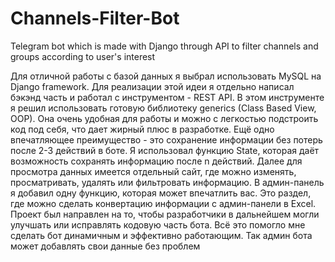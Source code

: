 # Channels-Filter-Bot
Telegram bot which is made with Django through API to filter channels and groups according to user's interest


Для отличной работы с базой данных я выбрал использовать MySQL на Django framework. Для реализации этой идеи я отдельно написал бэкэнд часть и работал с инструментом - REST API. В этом инструменте я решил использовать готовую библиотеку generics (Class Based View, OOP). Она очень удобная для работы и можно с легкостью подстроить код под себя, что дает жирный плюс в разработке. Ещё одно впечатляющее преимущество - это сохранение информации без потерь после 2-3 действий в боте. Я использовал функцию State, которая даёт возможность сохранять информацию после n действий. Далее для просмотра данных имеется отдельный сайт, где можно изменять, просматривать, удалять или фильтровать информацию. В админ-панель я добавил одну функцию, которая может впечатлить вас. Это раздел, где можно сделать конвертацию информации с админ-панели в Excel. Проект был направлен на то, чтобы разработчики в дальнейшем могли улучшать или исправлять кодовую часть бота. Всё это помогло мне сделать бот динамичным и эффективно работающим. Так админ бота может добавлять свои данные без проблем
